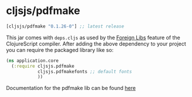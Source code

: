# cljsjs/pdfmake

[](dependency)
```clojure
[cljsjs/pdfmake "0.1.26-0"] ;; latest release
```
[](/dependency)

This jar comes with `deps.cljs` as used by the [Foreign Libs][flibs] feature
of the ClojureScript compiler. After adding the above dependency to your project
you can require the packaged library like so:

```clojure
(ns application.core
  (:require cljsjs.pdfmake
            cljsjs.pdfmakefonts ;; default fonts
            ))
```
Documentation for the pdfmake lib can be found [here](http://pdfmake.org)

[flibs]: https://github.com/clojure/clojurescript/wiki/Packaging-Foreign-Dependencies

